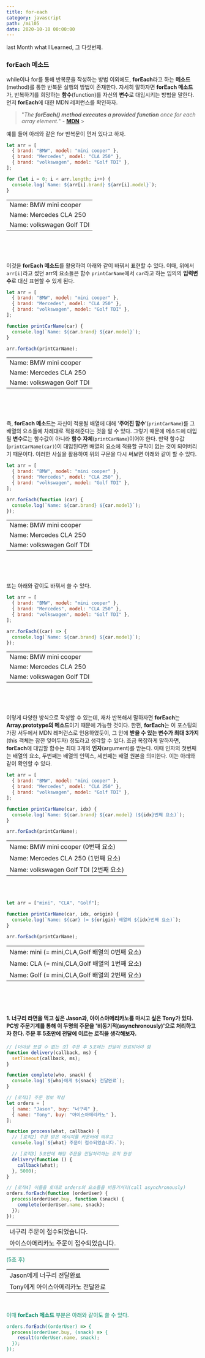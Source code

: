 ```yaml
---
title: for-each
category: javascript
path: /mil05
date: 2020-10-10 00:00:00
---
```


last Month what I Learned, 그 다섯번째.

### forEach 메소드

while이나 for를 통해 반복문을 작성하는 방법 이외에도, **forEach**라고 하는 **메소드**(method)를 통한 반복문 실행의 방법이 존재한다. 자세히 말하자면 **forEach 메소드**가, 반복하기를 희망하는 **함수**(function)를 자신의 **변수**로 대입시키는 방법을 말한다. 먼저 **forEach**에 대한 MDN 레퍼런스를 확인하자.

> "_The **forEach() method executes a provided function** once for each array element._" - [**MDN**](https://developer.mozilla.org/en-US/docs/Web/JavaScript/Reference/Global_Objects/Array/forEach) > <br>

예를 들어 아래와 같은 for 반복문이 먼저 있다고 하자.

```js
let arr = [
  { brand: "BMW", model: "mini cooper" },
  { brand: "Mercedes", model: "CLA 250" },
  { brand: "volkswagen", model: "Golf TDI" },
];

for (let i = 0; i < arr.length; i++) {
  console.log(`Name: ${arr[i].brand} ${arr[i].model}`);
}
```

<table>
  <tr><td>Name: BMW mini cooper</td></tr>
  <tr><td>Name: Mercedes CLA 250</td></tr>
  <tr><td>Name: volkswagen Golf TDI</td></tr>
</table>
<br>
<br>
<br>

이것을 **forEach 메소드**를 활용하여 아래와 같이 바꿔서 표현할 수 있다. 이때, 위에서 `arr[i]`라고 썼던 arr의 요소들은 함수 `printCarName`에서 `car`라고 하는 임의의 **입력변수**로 대신 표현할 수 있게 된다.

```js
let arr = [
  { brand: "BMW", model: "mini cooper" },
  { brand: "Mercedes", model: "CLA 250" },
  { brand: "volkswagen", model: "Golf TDI" },
];

function printCarName(car) {
  console.log(`Name: ${car.brand} ${car.model}`);
}

arr.forEach(printCarName);
```

<table>
  <tr><td>Name: BMW mini cooper</td></tr>
  <tr><td>Name: Mercedes CLA 250</td></tr>
  <tr><td>Name: volkswagen Golf TDI</td></tr>
</table>
<br>
<br>
<br>

즉, **forEach 메소드**는 자신이 적용될 배열에 대해 '**주어진 함수**'(`printCarName`)를 그 배열의 요소들에 차례대로 적용해준다는 것을 알 수 있다. 그렇기 때문에 메소드에 대입될 **변수**로는 함수값이 아니라 **함수 자체**(`printCarName`)이어야 한다. 만약 함수값(`printCarName(car)`)이 대입된다면 배열의 요소에 적용할 규칙이 없는 것이 되어버리기 때문이다. 이러한 사실을 활용하여 위의 구문을 다시 써보면 아래와 같이 할 수 있다.

```js
let arr = [
  { brand: "BMW", model: "mini cooper" },
  { brand: "Mercedes", model: "CLA 250" },
  { brand: "volkswagen", model: "Golf TDI" },
];

arr.forEach(function (car) {
  console.log(`Name: ${car.brand} ${car.model}`);
});
```

<table>
  <tr><td>Name: BMW mini cooper</td></tr>
  <tr><td>Name: Mercedes CLA 250</td></tr>
  <tr><td>Name: volkswagen Golf TDI</td></tr>
</table>
<br>
<br>
<br>

또는 아래와 같이도 바꿔서 쓸 수 있다.

```js
let arr = [
  { brand: "BMW", model: "mini cooper" },
  { brand: "Mercedes", model: "CLA 250" },
  { brand: "volkswagen", model: "Golf TDI" },
];

arr.forEach((car) => {
  console.log(`Name: ${car.brand} ${car.model}`);
});
```

<table>
  <tr><td>Name: BMW mini cooper</td></tr>
  <tr><td>Name: Mercedes CLA 250</td></tr>
  <tr><td>Name: volkswagen Golf TDI</td></tr>
</table>
<br>
<br>
<br>

이렇게 다양한 방식으로 작성할 수 있는데, 재차 반복해서 말하자면 **forEach**는 **Array.prototype의 메소드**이기 때문에 가능한 것이다. 한편, **forEach**는 이 포스팅의 가장 서두에서 MDN 레퍼런스로 인용하였듯이, 그 안에 **받을 수 있는 변수가 최대 3가지**(this 객체는 잠깐 잊어두자) 정도라고 생각할 수 있다. 조금 복잡하게 말하자면, **forEach**에 대입할 함수는 최대 3개의 **인자**(argument)를 받는다. 이때 인자의 첫번째는 배열의 요소, 두번째는 배열의 인덱스, 세번째는 배열 원본을 의미한다. 이는 아래와 같이 확인할 수 있다.

```js
let arr = [
  { brand: "BMW", model: "mini cooper" },
  { brand: "Mercedes", model: "CLA 250" },
  { brand: "volkswagen", model: "Golf TDI" },
];

function printCarName(car, idx) {
  console.log(`Name: ${car.brand} ${car.model} (${idx}번째 요소)`);
}

arr.forEach(printCarName);
```

<table>
  <tr><td>Name: BMW mini cooper (0번째 요소)</td></tr>
  <tr><td>Name: Mercedes CLA 250 (1번째 요소)</td></tr>
  <tr><td>Name: volkswagen Golf TDI (2번째 요소)</td></tr>
</table>
<br>
<br>

```js
let arr = ["mini", "CLA", "Golf"];

function printCarName(car, idx, origin) {
  console.log(`Name: ${car} (= ${origin} 배열의 ${idx}번째 요소)`);
}

arr.forEach(printCarName);
```

<table>
  <tr><td>Name: mini (= mini,CLA,Golf 배열의 0번째 요소)</td></tr>
  <tr><td>Name: CLA (= mini,CLA,Golf 배열의 1번째 요소)</td></tr>
  <tr><td>Name: Golf (= mini,CLA,Golf 배열의 2번째 요소)</td></tr>
</table>
<br>
<br>
<br>

#### 1. 너구리 라면을 먹고 싶은 Jason과, 아이스아메리카노를 마시고 싶은 Tony가 있다. PC방 주문기계를 통해 이 두명의 주문을 '비동기적(asynchronously)'으로 처리하고자 한다. 주문 후 5초만에 전달에 이르는 로직을 생각해보자.

```js
// [더이상 쪼갤 수 없는 것] 주문 후 5초에는 전달이 완료되어야 함
function delivery(callback, ms) {
  setTimeout(callback, ms);
}

function complete(who, snack) {
  console.log(`${who}에게 ${snack} 전달완료`);
}

// [로직1] 주문 정보 작성
let orders = [
  { name: "Jason", buy: "너구리" },
  { name: "Tony", buy: "아이스아메리카노" },
];

function process(what, callback) {
  // [로직2] 주문 받은 메시지를 카운터에 띄우고
  console.log(`${what} 주문이 접수되었습니다.`);

  // [로직3] 5초만에 해당 주문을 전달처리하는 로직 완성
  delivery(function () {
    callback(what);
  }, 5000);
}

// [로직4] 이들을 토대로 orders의 요소들을 비동기처리(call asynchronously)
orders.forEach(function (orderUser) {
  process(orderUser.buy, function (snack) {
    complete(orderUser.name, snack);
  });
});
```

<span style="color:#088A68">
<table style="border-color:#088A68">
  <tr><td>너구리 주문이 접수되었습니다.</td></tr>
  <tr><td>아이스아메리카노 주문이 접수되었습니다.</td></tr>
</table>
(5초 후)
<table style="border-color:#088A68">
  <tr><td>Jason에게 너구리 전달완료</td></tr>
  <tr><td>Tony에게 아이스아메리카노 전달완료</td></tr>
</table>
<br>

이때 **forEach 메소드** 부분은 아래와 같이도 쓸 수 있다.  
</span>

```js
orders.forEach((orderUser) => {
  process(orderUser.buy, (snack) => {
    result(orderUser.name, snack);
  });
});
```
